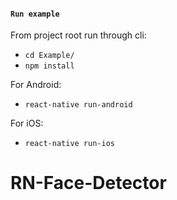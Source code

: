 #### `Run example`

From project root run through cli:
- `cd Example/`
- `npm install`

For Android:
- `react-native run-android`

For iOS:
- `react-native run-ios`
# RN-Face-Detector
